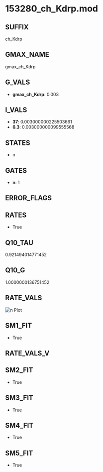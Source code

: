 # 153280_ch_Kdrp.mod

## SUFFIX

ch_Kdrp

## GMAX_NAME

gmax_ch_Kdrp

## G_VALS

- **gmax_ch_Kdrp**: 0.003

## I_VALS

- **37**: 0.003000000225503661
- **6.3**: 0.003000000099555568

## STATES

- n

## GATES

- **n**: 1

## ERROR_FLAGS


## RATES

- True

## Q10_TAU

0.921494014771452

## Q10_G

1.0000000136751452

## RATE_VALS

![n Plot](/Users/pbozelos/Dropbox/icg-Chai-Panos/supermodels/output_markdown_files/K/153280_ch_Kdrp.mod/images/n.png)

## SM1_FIT

- True

## RATE_VALS_V

## SM2_FIT

- True

## SM3_FIT

- True

## SM4_FIT

- True

## SM5_FIT

- True

